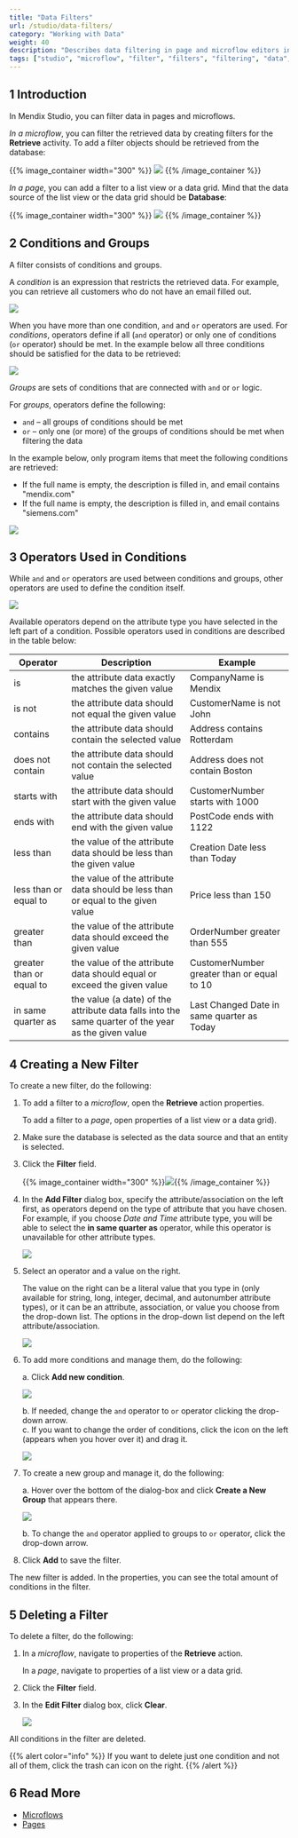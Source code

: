 ```yaml
---
title: "Data Filters"
url: /studio/data-filters/
category: "Working with Data"
weight: 40
description: "Describes data filtering in page and microflow editors in Mendix Studio."
tags: ["studio", "microflow", "filter", "filters", "filtering", "data", "data filtering", "retrieve", "page", "xpath", "constraints"]
---
```


## 1 Introduction 

In Mendix Studio, you can filter data in pages and microflows.

*In a microflow*, you can filter the retrieved data by creating filters for the **Retrieve** activity. To add a filter objects should be retrieved from the database:

{{% image_container width="300" %}}
![](/attachments/studio/work-with-data/data-filters/retrieve-from-database.png)
{{% /image_container %}}

*In a page*, you can add a filter to a list view or a data grid. Mind that the data source of the list view or the data grid should be **Database**: 

{{% image_container width="300" %}}
![](/attachments/studio/work-with-data/data-filters/page-database.jpg)
{{% /image_container %}}

## 2 Conditions and Groups

A filter consists of conditions and groups. 

A *condition* is an expression that restricts the retrieved data. For example, you can retrieve all customers who do not have an email filled out.

![](/attachments/studio/work-with-data/data-filters/filter-condition.png)

When you have more than one condition, `and` and `or` operators are used. For *conditions*, operators define if all (`and` operator) or only one of conditions (`or` operator) should be met. In the example below all three conditions should be satisfied for the data to be retrieved:

![](/attachments/studio/work-with-data/data-filters/and-operator-in-conditions.png)

*Groups* are sets of conditions that are connected with `and`  or `or` logic.

For *groups*, operators define the following:

* `and` – all groups of conditions should be met 
* `or` – only one (or more) of the groups of conditions should be met when filtering the data

In the example below, only program items that meet the following conditions are retrieved:

* If the full name is empty, the description is filled in, and email contains "mendix.com"
* If the full name is empty, the description is filled in, and email contains "siemens.com"

![](/attachments/studio/work-with-data/data-filters/operators-between-groups.png)

## 3 Operators Used in Conditions

While `and` and `or` operators are used between conditions and groups, other operators are used to define the condition itself.  

![](/attachments/studio/work-with-data/data-filters/operator-examples.png)

Available operators depend on the attribute type you have selected in the left part of a condition. Possible operators used in conditions are described in the table below:

| Operator                 | Description                                                  | Example                                    |
| ------------------------ | ------------------------------------------------------------ | ------------------------------------------ |
| is                       | the attribute data exactly matches the given value           | CompanyName is Mendix                      |
| is not                   | the attribute data should not equal the given value          | CustomerName is not John                   |
| contains                 | the attribute data should contain the selected value         | Address contains Rotterdam                 |
| does not contain         | the attribute data should not contain the selected value     | Address does not contain Boston            |
| starts with              | the attribute data should start with the given value         | CustomerNumber starts with 1000            |
| ends with                | the attribute data should end with the given value           | PostCode ends with 1122                    |
| less than                | the value of the attribute data should be less than the given value | Creation Date less than Today              |
| less than or equal to    | the value of the attribute data should be less than or equal to the given value | Price less than 150                        |
| greater than             | the value of the attribute data should exceed the given value | OrderNumber greater than 555               |
| greater than or equal to | the value of the attribute data should equal or exceed the given value | CustomerNumber greater than or equal to 10 |
| in same quarter as       | the value (a date) of the attribute data falls into the same quarter of the year as the given value | Last Changed Date in same quarter as Today |

## 4 Creating a New Filter

To create a new filter, do the following:

1. To add a filter to a *microflow*, open the **Retrieve** action properties. 

    To add a filter to a *page*, open properties of a list view or a data grid).

2. Make sure the database is selected as the data source and that an entity is selected.

2. Click the **Filter** field.

    {{% image_container width="300" %}}![](/attachments/studio/work-with-data/data-filters/filter-field.png){{% /image_container %}}

3. In the **Add Filter** dialog box, specify the attribute/association on the left first, as operators depend on the type of attribute that you have chosen. For example, if you choose *Date and Time* attribute type, you will be able to select the **in same quarter as** operator, while this operator is unavailable for other attribute types. 

    ![](/attachments/studio/work-with-data/data-filters/in-same-quarter-as-operator-example.png)

4. Select an operator and a value on the right. 

    The value on the right can be a literal value that you type in (only available for string, long, integer, decimal, and autonumber attribute types), or it can be an attribute, association, or value you choose from the drop-down list. The options in the drop-down list depend on the left attribute/association. 

    ![](/attachments/studio/work-with-data/data-filters/list-of-options.png)

5. To add more conditions and manage them, do the following: <br/>

    a. Click **Add new condition**. <br/>

    ![](/attachments/studio/work-with-data/data-filters/add-new-condition.png)<br/>

    b. If needed, change the `and` operator to `or` operator clicking the drop-down arrow. <br/>
    c.  If you want to change the order of conditions, click the icon on the left (appears when you hover over it) and drag it.<br/>

    ![](/attachments/studio/work-with-data/data-filters/change-order.png)<br/>

6. To create a new group and manage it, do the following: <br/>

    a.  Hover over the bottom of the dialog-box and click **Create a New Group** that appears there.<br/>

    ![](/attachments/studio/work-with-data/data-filters/create-new-group.png)<br/>

    b. To change the `and` operator applied to groups to `or` operator, click the drop-down arrow. 

7. Click **Add** to save the filter.

The new filter is added. In the properties, you can see the total amount of conditions in the filter.

## 5 Deleting a Filter

To delete a filter, do the following:

1. In a *microflow*, navigate to properties of the **Retrieve** action. 

    In a *page*, navigate to properties of a list view or a data grid.

2. Click the **Filter** field.

3. In the **Edit Filter** dialog box, click **Clear**. 

    ![](/attachments/studio/work-with-data/data-filters/clear-filter.png)

All conditions in the filter are deleted.

{{% alert color="info" %}}
If you want to delete just one condition and not all of them, click the trash can icon on the right. 
{{% /alert %}}

## 6 Read More

* [Microflows](/studio/microflows/)
* [Pages](/studio/page-editor/)
